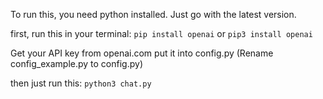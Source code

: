 To run this, you need python installed. Just go with the latest version.

first, run this in your terminal:
```pip install openai```
or
```pip3 install openai```

Get your API key from openai.com
put it into config.py
(Rename config_example.py to config.py)

then just run this:
```python3 chat.py```